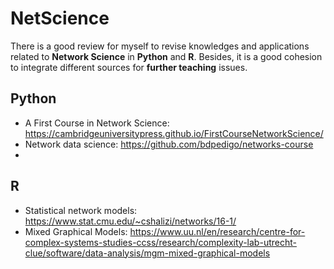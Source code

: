 # NetScience

There is a good review for myself to revise knowledges and applications related to **Network Science** in **Python** and **R**. Besides, it is a good cohesion to integrate different sources for **further teaching** issues.

## Python
- A First Course in Network Science: https://cambridgeuniversitypress.github.io/FirstCourseNetworkScience/
- Network data science: https://github.com/bdpedigo/networks-course
- 

## R
- Statistical network models: https://www.stat.cmu.edu/~cshalizi/networks/16-1/
- Mixed Graphical Models: https://www.uu.nl/en/research/centre-for-complex-systems-studies-ccss/research/complexity-lab-utrecht-clue/software/data-analysis/mgm-mixed-graphical-models
